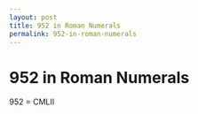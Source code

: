 ```yaml
---
layout: post
title: 952 in Roman Numerals
permalink: 952-in-roman-numerals
---
```


# 952 in Roman Numerals

952 = CMLII
